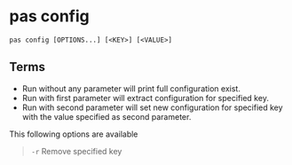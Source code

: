 # pas config

```
pas config [OPTIONS...] [<KEY>] [<VALUE>] 
```

## Terms

- Run without any parameter will print full configuration exist.
- Run with first parameter will extract configuration for specified key.
- Run with second parameter will set new configuration for specified key with the value specified as second parameter.

This following options are available

> `-r` Remove specified key
